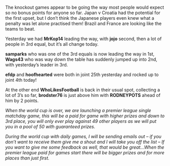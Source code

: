 The knockout games appear to be going the way most people would expect so no bonus points for anyone so far. Japan v Croatia had the potential for the first upset, but I don’t think the Japanese players even knew what a penalty was let alone practised them! Brazil and France are looking like the teams to beat.

Yesterday we had **MrKop14** leading the way, with **jojo** second, then a lot of people in 3rd equal, but it’s all change today.

**samparks** who was one of the 3rd equals is now leading the way in 1st, **Wags43** who was way down the table has suddenly jumped up into 2nd, with yesterday’s leader in 3rd.

**efdp** and **hoofhearted** were both in joint 25th yesterday and rocked up to joint 4th today!

At the other end **WhoLikesFootball** is back in their usual spot, collecting a lot of 3’s so far, **brodster76** is just above him with **RODNEYPOTS** ahead of him by 2 points.

*When the world cup is over, we are launching a premier league single matchday game, this will be a paid for game with higher prizes and down to 3rd place, you will only ever play against 49 other players as we will put you in a pool of 50 with guaranteed prizes.*

*During the world cup with daily games, I will be sending emails out – if you don’t want to receive them give me a shout and I will take you off the list – If you want to give me some feedback as well, that would be great…When the premier league paid for games start there will be bigger prizes and for more places than just first.*